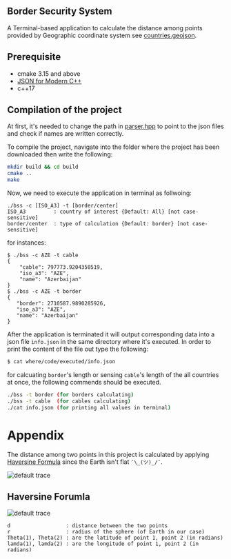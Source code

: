 ## Border Security System

A Terminal-based application to calculate the distance among points provided by Geographic coordinate system see [countries.geojson](https://github.com/JabSYsEmb/Perimeter_calculator/blob/main/src/data/countries.geojson).

## Prerequisite

- cmake 3.15 and above
- [JSON for Modern C++](https://github.com/nlohmann/json)
- c++17 

## Compilation of the project

At first, it's needed to change the path in [parser.hpp](https://github.com/JabSYsEmb/Perimeter_calculator/blob/main/src/parser.hpp#L12) to point to the json files and check if names are written correctly.

To compile the project, navigate into the folder where the project has been downloaded then write the following:

``` bash
mkdir build && cd build
cmake ..
make 
```

Now, we need to execute the application in terminal as follwoing:
``` 
./bss -c [ISO_A3] -t [border/center]
ISO_A3         : country of interest {Default: All} [not case-sensitive]
border/center  : type of calculation {Default: border} [not case-sensitive]
```

for instances:
```
$ ./bss -c AZE -t cable
{
    "cable": 797773.9204358519,
    "iso_a3": "AZE",
    "name": "Azerbaijan"
}
$ ./bss -c AZE -t border
{
   "border": 2710587.9890285926,
   "iso_a3": "AZE",
   "name": "Azerbaijan"
}
```
After the application is terminated it will output corresponding data into a json file ```info.json``` in the same directory where it's executed. In order to print the content of the file out type the following:
``` bash
$ cat where/code/executed/info.json
```

for calcuating  ```border```'s length or sensing ```cable```'s length of the all countries at once, the following commends should be executed.
```bash
./bss -t border (for borders calculating)
./bss -t cable  (for cables calculating)
./cat info.json (for printing all values in terminal)
```

# Appendix
The distance among two points in this project is calculated by applying [Haversine Formula](https://en.wikipedia.org/wiki/Haversine_formula) since the Earth isn't flat ```¯\_(ツ)_/¯```. 

![default trace](./content/Lat_Long.gif)

## Haversine Forumla
![default trace](./content/hoversineFormula.svg)
```
d                  : distance between the two points
r                  : radius of the sphere (of Earth in our case)
Theta(1), Theta(2) : are the latitude of point 1, point 2 (in radians)
lamda(1), lamda(2) : are the longitude of point 1, point 2 (in radians)
```
